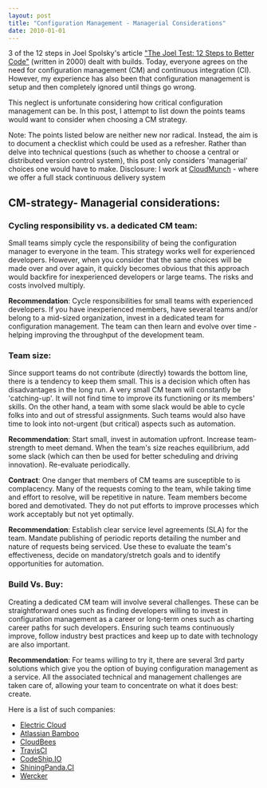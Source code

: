 ```yaml
---
layout: post
title: "Configuration Management - Managerial Considerations"
date: 2010-01-01
---
```


3 of the 12 steps in Joel Spolsky's article ["The Joel Test: 12 Steps to Better Code"](http://www.joelonsoftware.com/articles/fog0000000043.html) (written in 2000) dealt with builds. Today, everyone agrees on the need for configuration management (CM) and continuous integration (CI). However, my experience has also been that configuration management is setup and then completely ignored until things go wrong. 

This neglect is unfortunate considering how critical configuration management can be. In this post, I attempt to list down the points teams would want to consider when choosing a CM strategy. 

Note: 
The points listed below are neither new nor radical. Instead, the aim is to document a checklist which could be used as a refresher.
Rather than delve into technical questions (such as whether to choose a central or distributed version control system), this post only considers 'managerial' choices one would have to make.
Disclosure: I work at [CloudMunch](www.cloudmunch.com) - where we offer a full stack continuous delivery system

## CM-strategy- Managerial considerations:

### Cycling responsibility vs. a dedicated CM team: 

Small teams simply cycle the responsibility of being the configuration manager to everyone in the team. This strategy works well for experienced developers. However, when you consider that the same choices will be made over and over again, it quickly becomes obvious that this approach would backfire for inexperienced developers or large teams. The risks and costs involved multiply. 

**Recommendation**: Cycle responsibilities for small teams with experienced developers. If you have inexperienced members, have several teams and/or belong to a mid-sized organization, invest in a dedicated team for configuration management. The team can then learn and evolve over time - helping improving the throughput of the development team.

### Team size: 
Since support teams do not contribute (directly) towards the bottom line, there is a tendency to keep them small. This is a decision which often has disadvantages in the long run. A very small CM team will constantly be 'catching-up'. It will not find time to improve its functioning or its members' skills. On the other hand, a team with some slack would be able to cycle folks into and out of stressful assignments. Such teams would also have time to look into not-urgent (but critical) aspects such as automation.

**Recommendation**: Start small, invest in automation upfront. Increase team-strength to meet demand. When the team's size reaches equilibrium, add some slack (which can then be used for better scheduling and driving innovation). Re-evaluate periodically.

**Contract**:
One danger that members of CM teams are susceptible to is complacency. Many of the requests coming to the team, while taking time and effort to resolve, will be repetitive in nature. Team members become bored and demotivated. They do not put efforts to improve processes which work acceptably but not yet optimally.

**Recommendation**: Establish clear service level agreements (SLA) for the team. Mandate publishing of periodic reports detailing the number and nature of requests being serviced. Use these to evaluate the team's effectiveness, decide on mandatory/stretch goals and to identify opportunities for automation.

### Build Vs. Buy:
Creating a dedicated CM team will involve several challenges. These can be straightforward ones such as finding developers willing to invest in configuration management as a career or long-term ones such as charting career paths for such developers. Ensuring such teams  continuously improve, follow industry best practices and keep up to date with technology are also important.

**Recommendation**: For teams willing to try it, there are several 3rd party solutions which give you the option of buying configuration management as a service. All the associated technical and management challenges are taken care of, allowing your team to concentrate on what it does best: create. 

Here is a list of such companies:
* [Electric Cloud](http://www.electric-cloud.com/)
* [Atlassian Bamboo](http://www.atlassian.com/software/bamboo/overview)
* [CloudBees](http://www.cloudbees.com/)
* [TravisCI](https://travis-ci.org/)
* [CodeShip.IO](https://www.codeship.io/)
* [ShiningPanda.CI](https://www.shiningpanda-ci.com/)
* [Wercker](http://beta.wercker.com/)
